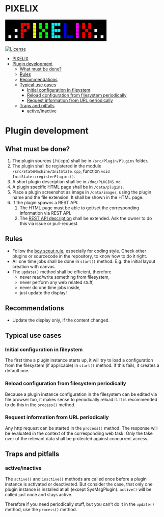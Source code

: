 # PIXELIX
![PIXELIX](./images/LogoBlack.png)

[![License](https://img.shields.io/badge/license-MIT-blue.svg)](http://choosealicense.com/licenses/mit/)

- [PIXELIX](#pixelix)
- [Plugin development](#plugin-development)
  - [What must be done?](#what-must-be-done)
  - [Rules](#rules)
  - [Recommendations](#recommendations)
  - [Typical use cases](#typical-use-cases)
    - [Initial configuration in fileystem](#initial-configuration-in-fileystem)
    - [Reload configuration from filesystem periodically](#reload-configuration-from-filesystem-periodically)
    - [Request information from URL periodically](#request-information-from-url-periodically)
  - [Traps and pitfalls](#traps-and-pitfalls)
    - [active/inactive](#activeinactive)

# Plugin development

## What must be done?

1. The plugin sources (.h/.cpp) shall be in ```/src/Plugin/Plugins``` folder.
2. The plugin shall be registered in the module ```/src/StateMachine/InitState.cpp```, function ```void InitState::registerPlugins()```.
3. A short plugin description shall be in ```/doc/PLUGINS.md```.
4. A plugin specific HTML page shall be in ```/data/plugins```.
5. Place a plugin screenshot as image in ```/data/images```, using the plugin name and the file extension. It shall be shown in the HTML page.
6. If the plugin spawns a REST API:
   1. The HTML page must be able to get/set the corresponding information via REST API.
   2. The [REST API description](https://app.swaggerhub.com/apis/BlueAndi/Pixelix) shall be extended. Ask the owner to do this via issue or pull-request.

## Rules
* Follow the [boy scout rule](https://biratkirat.medium.com/step-8-the-boy-scout-rule-robert-c-martin-uncle-bob-9ac839778385#:~:text=The%20Boy%20Scouts%20have%20a,not%20add%20more%20smelling%20code.), especially for coding style. Check other plugins or sourcecode in the repository, to know how to do it right.
* All one time jobs shall be done in ```start()``` method. E.g. the initial layout creation with canvas.
* The ```update()``` method shall be efficient, therefore
  * never read/write something from filesystem,
  * never perform any web related stuff,
  * never do one time jobs inside,
  * just update the display!

## Recommendations
* Update the display only, if the content changed.

## Typical use cases

### Initial configuration in fileystem
The first time a plugin instance starts up, it will try to load a configuration from the filesystem (if applicable) in ```start()``` method. If this fails, it creates a default one.

### Reload configuration from filesystem periodically
Because a plugin instance configuration in the filesystem can be edited via file browser too, it makes sense to periodically reload it. It is recommended to do this in the ```process()``` method.

### Request information from URL periodically
Any http request can be started in the ```process()``` method. The response will be evaluated in the context of the corresponding web task. Only the take over of the relevant data shall be protected against concurrent access.

## Traps and pitfalls

### active/inactive
The ```active()``` and ```inactive()``` methods are called once before a plugin instance is activated or deactivated. But consider the case, that only one plugin instance is installed at all (except SysMsgPlugin). ```active()``` will be called just once and stays active.

Therefore if you need periodically stuff, but you can't do it in the ```update()``` method, use the ```process()``` method.

